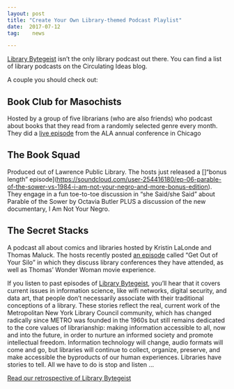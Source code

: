```yaml
---
layout: post
title: "Create Your Own Library-themed Podcast Playlist"
date:  2017-07-12
tag:	news

---
```


[Library Bytegeist](https://soundcloud.com/librarybytegeist) isn’t the only library podcast out there. You can find a list of library podcasts on the Circulating Ideas blog.

A couple you should check out:

## Book Club for Masochists
Hosted by a group of five librarians (who are also friends) who podcast about books that they read from a randomly selected genre every month. They did a [live  episode](http://bookclub4m.tumblr.com/post/162870952657/time-for-a-special-bonus-episode-which-apparently) from the ALA annual conference in Chicago

## The Book Squad
Produced out of Lawrence Public Library. The hosts just released a []“bonus length” episode](https://soundcloud.com/user-254416180/ep-06-parable-of-the-sower-vs-1984-i-am-not-your-negro-and-more-bonus-edition). They engage in a fun toe-to-toe discussion in “she Said/she Said” about Parable of the Sower by Octavia Butler PLUS a discussion of the new documentary, I Am Not Your Negro.

## The Secret Stacks
A podcast all about comics and libraries hosted by Kristin LaLonde and Thomas Maluck. The hosts recently posted [an episode](http://www.secretstacks.com/episode-31-get-out-of-your-silo/) called “Get Out of Your Silo” in which they discuss  library conferences they have attended, as well as Thomas’ Wonder Woman movie experience.

If you listen to past episodes of [Library Bytegeist](https://soundcloud.com/librarybytegeist), you’ll hear that it covers current issues in information science, like wifi networks, digital security, and data art, that people don’t necessarily associate with their traditional conceptions of a library. These stories reflect the real, current work of the Metropolitan New York Library Council community, which has changed radically since METRO was founded in the 1960s but still remains dedicated to the core values of librarianship: making information accessible to all, now and into the future, in order to nurture an informed society and promote intellectual freedom. Information technology will change, audio formats will come and go, but libraries will continue to collect, organize, preserve, and make accessible the byproducts of our human experiences. Libraries have stories to tell. All we have to do is stop and listen …

[Read our retrospective of Library Bytegeist](http://metro.org/news/library-bytegeist-retrospective)
